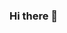 ### Hi there 👋

<!--
**leviathanaxeislit/leviathanaxeislit** is a ✨ _special_ ✨ repository because its `README.md` (this file) appears on your GitHub profile.

<a href="https://github.com/leviathanaxeislit">
  <img align="center" src="https://github-readme-stats.vercel.app/api?username=leviathanaxeislit&show_icons=true&include_all_commits=true&count_private=true&theme=radical" alt="Chandra Prakash's github stats" />
</a>
<a href="https://github.com/leviathanaxeislit">
  <img align="center" src="https://github-readme-stats.vercel.app/api/top-langs/?username=leviathanaxeislit&theme=radical" />
</a>
